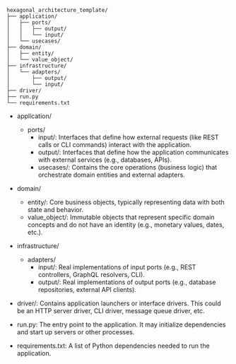 ```
hexagonal_architecture_template/
├── application/
│   ├── ports/
│   │   ├── output/
│   │   └── input/
│   └── usecases/
├── domain/
│   ├── entity/
│   └── value_object/
├── infrastructure/
│   └── adapters/
│       ├── output/
│       └── input/
├── driver/
├── run.py
└── requirements.txt
```

- application/
    - ports/
        - input/: Interfaces that define how external requests (like REST calls or CLI commands) interact with the application.
        - output/: Interfaces that define how the application communicates with external services (e.g., databases, APIs).
        - usecases/: Contains the core operations (business logic) that orchestrate domain entities and external adapters.

- domain/
    - entity/: Core business objects, typically representing data with both state and behavior.
    - value_object/: Immutable objects that represent specific domain concepts and do not have an identity (e.g., monetary values, dates, etc.).

- infrastructure/
    - adapters/
        - input/: Real implementations of input ports (e.g., REST controllers, GraphQL resolvers, CLI).
        - output/: Real implementations of output ports (e.g., database repositories, external API clients).
- driver/: Contains application launchers or interface drivers. This could be an HTTP server driver, CLI driver, message queue driver, etc.
- run.py: The entry point to the application. It may initialize dependencies and start up servers or other processes.
- requirements.txt: A list of Python dependencies needed to run the application.